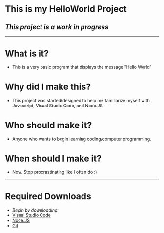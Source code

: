 # **This is my HelloWorld Project**
## _This project is a work in progress_

---
# What is it?
- This is a very basic program that displays the message "Hello World"

# Why did I make this?
- This project was started/designed to help me familiarize myself with Javascript, Visual Studio Code, and Node.JS.

# Who should make it?
- Anyone who wants to begin learning coding/computer programming.

# When should I make it?
- Now.  Stop procrastinating like I often do :)

---
# Required Downloads

- _Begin by downloading:_
- [Visual Studio Code](https://code.visualstudio.com/download)
- [Node.JS](https://nodejs.org/en/)
- [Git](https://git-scm.com/downloads)
